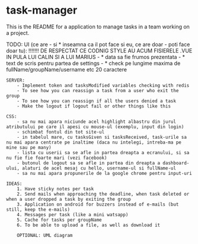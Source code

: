 # task-manager

This is the README for a application to manage tasks in a team working on a project.

TODO: 
	UI (ce are - si * inseamna ca il pot face si eu, ce are doar - poti face doar tu):
	!!!!!!! DE RESPECTAT CE CODNIG STYLE AU ACUM FISIERELE .VUE IN PULA LUI CALIN SI A LUI MARIUS
		- * data sa fie frumos prezentata
		- * text de scris pentru partea de settings
		- * check pe lungime maxima de fullName/groupName/username etc 20 caractere

	SERVER:
		- Implement token and tasksModified variables checking with redis
		- To see how you can reassign a task from a user who exit the group
		- To see how you can reassign if all the users denied a task
		- Make the logout if logout fail or other things like this

	CSS:
		- sa nu mai apara niciunde acel highlight albastru din jurul atributului pe care il apesi cu mouse-ul (exemplu, input din login)
		- schimbat fontul din tot site-ul
		- in tabelul mare, cu tasksGiven si tasksReceived, task-urile sa nu mai apara centrate pe inaltime (daca nu intelegi, intreba-ma pe mine sau pe many)
		- lista cu userii sa se afle in partea dreapta a ecranului, si sa nu fie fie foarte mari (vezi facebook)
		- butonul de logout sa se afle in partea din dreapta a dashboard-ului, alaturi de acel mesaj cu hello, username-ul si fullName-ul
		- sa nu mai apara propunerile de la google chrome pentru input-uri

	IDEAS:
		1. Have sticky notes per task
		2. Send mails when approaching the deadline, when task deleted or when a user dropped a task by exiting the group
		3. Application on android for buzzers instead of e-mails (but still, keep the e-mails)
		4. Messages per task (like a mini watsapp)
		5. Cache for tasks per groupName
		6. To be able to upload a file, as well as download it

		OPTIONAL: UML diagram
